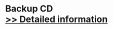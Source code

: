 # Backup CD<br />[>> Detailed information](https://secure.shareit.com/shareit/product.html?productid=300623516&affiliateid=200057808)